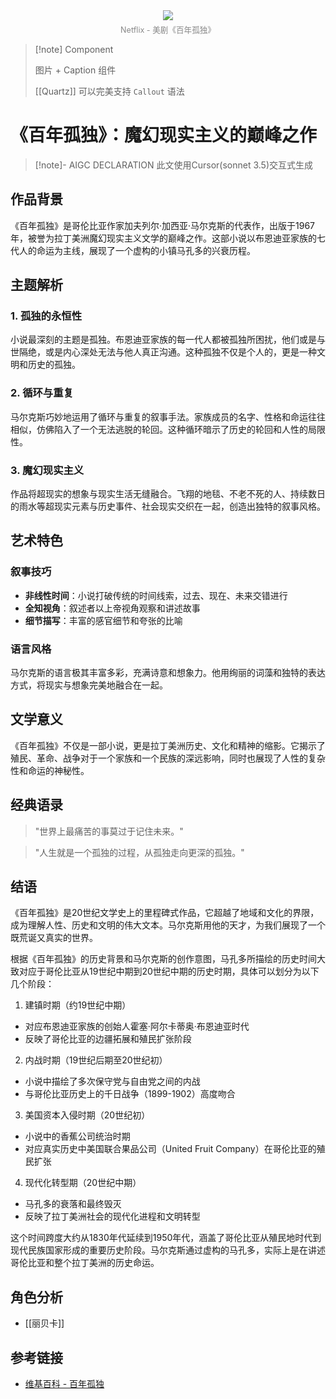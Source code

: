 <div style="text-align: center;">
	<img src="/assets/images/Pasted image 20250121172921.png" style="max-width: 100%; height: auto; margin-bottom: 5px;" />
	<div style="text-align: center; color: #888888; font-size: 0.9em;">Netflix - 美剧《百年孤独》</div>
</div>	

> [!note] Component
> 
> 图片 + Caption 组件
> 
> [[Quartz]] 可以完美支持 `Callout` 语法

# 《百年孤独》：魔幻现实主义的巅峰之作

> [!note]- AIGC DECLARATION
> 此文使用Cursor(sonnet 3.5)交互式生成

## 作品背景

《百年孤独》是哥伦比亚作家加夫列尔·加西亚·马尔克斯的代表作，出版于1967年，被誉为拉丁美洲魔幻现实主义文学的巅峰之作。这部小说以布恩迪亚家族的七代人的命运为主线，展现了一个虚构的小镇马孔多的兴衰历程。

## 主题解析

### 1. 孤独的永恒性

小说最深刻的主题是孤独。布恩迪亚家族的每一代人都被孤独所困扰，他们或是与世隔绝，或是内心深处无法与他人真正沟通。这种孤独不仅是个人的，更是一种文明和历史的孤独。

### 2. 循环与重复

马尔克斯巧妙地运用了循环与重复的叙事手法。家族成员的名字、性格和命运往往相似，仿佛陷入了一个无法逃脱的轮回。这种循环暗示了历史的轮回和人性的局限性。

### 3. 魔幻现实主义

作品将超现实的想象与现实生活无缝融合。飞翔的地毯、不老不死的人、持续数日的雨水等超现实元素与历史事件、社会现实交织在一起，创造出独特的叙事风格。

## 艺术特色

### 叙事技巧

- **非线性时间**：小说打破传统的时间线索，过去、现在、未来交错进行
- **全知视角**：叙述者以上帝视角观察和讲述故事
- **细节描写**：丰富的感官细节和夸张的比喻

### 语言风格

马尔克斯的语言极其丰富多彩，充满诗意和想象力。他用绚丽的词藻和独特的表达方式，将现实与想象完美地融合在一起。

## 文学意义

《百年孤独》不仅是一部小说，更是拉丁美洲历史、文化和精神的缩影。它揭示了殖民、革命、战争对于一个家族和一个民族的深远影响，同时也展现了人性的复杂性和命运的神秘性。

## 经典语录

> "世界上最痛苦的事莫过于记住未来。"

> "人生就是一个孤独的过程，从孤独走向更深的孤独。"

## 结语

《百年孤独》是20世纪文学史上的里程碑式作品，它超越了地域和文化的界限，成为理解人性、历史和文明的伟大文本。马尔克斯用他的天才，为我们展现了一个既荒诞又真实的世界。

根据《百年孤独》的历史背景和马尔克斯的创作意图，马孔多所描绘的历史时间大致对应于哥伦比亚从19世纪中期到20世纪中期的历史时期，具体可以划分为以下几个阶段：

1. 建镇时期（约19世纪中期）
- 对应布恩迪亚家族的创始人霍塞·阿尔卡蒂奥·布恩迪亚时代
- 反映了哥伦比亚的边疆拓展和殖民扩张阶段

2. 内战时期（19世纪后期至20世纪初）
- 小说中描绘了多次保守党与自由党之间的内战
- 与哥伦比亚历史上的千日战争（1899-1902）高度吻合

3. 美国资本入侵时期（20世纪初）
- 小说中的香蕉公司统治时期
- 对应真实历史中美国联合果品公司（United Fruit Company）在哥伦比亚的殖民扩张

4. 现代化转型期（20世纪中期）
- 马孔多的衰落和最终毁灭
- 反映了拉丁美洲社会的现代化进程和文明转型

这个时间跨度大约从1830年代延续到1950年代，涵盖了哥伦比亚从殖民地时代到现代民族国家形成的重要历史阶段。马尔克斯通过虚构的马孔多，实际上是在讲述哥伦比亚和整个拉丁美洲的历史命运。

## 角色分析

- [[丽贝卡]]
## 参考链接

- [维基百科 - 百年孤独](https://zh.wikipedia.org/wiki/%E7%99%BE%E5%B9%B4%E5%AD%A4%E7%8B%AC)
